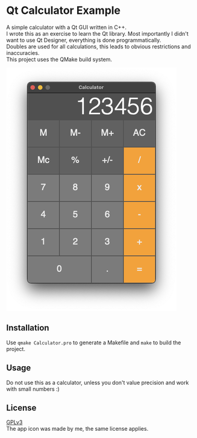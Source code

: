 
# Qt Calculator Example 

A simple calculator with a Qt GUI written in C++.   
I wrote this as an exercise to learn the Qt library. Most importantly I didn't want to use Qt Designer, everything is done programmatically.  
Doubles are used for all calculations, this leads to obvious restrictions and inaccuracies.  
This project uses the QMake build system. 

![Calculator app screenshot](/screenshots/Calculator_screenshot.png?raw=true "Calculator Screenshot")

## Installation

Use ```qmake Calculator.pro``` to generate a Makefile and ```make``` to build the project.

## Usage

Do not use this as a calculator, unless you don't value precision and work with small numbers :)

## License

[GPLv3](https://choosealicense.com/licenses/gpl-3.0)  
The app icon was made by me, the same license applies.

